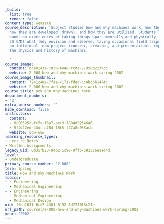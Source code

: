 ```yaml
---
_build:
  list: true
  render: false
content_type: website
course_description: 'Subject studies how and why machines work, how they are conceived,
  how they are developed (drawn), and how they are utilized. Students learn from the
  hands-on experiences of taking things apart mentally and physically, drawing (sketching,
  3D CAD) what they envision and observe, taking occasional field trips, and completing
  an individual term project (concept, creation, and presentation). Emphasis on understanding
  the physics and history of machines.

  '
course_image:
  content: bca02d3a-7d36-b448-fcde-27950d22f93b
  website: 2-000-how-and-why-machines-work-spring-2002
course_image_thumbnail:
  content: 7241c48e-7fae-c171-fded-bc4bc6b1454c
  website: 2-000-how-and-why-machines-work-spring-2002
course_title: How and Why Machines Work
department_numbers:
- '2'
extra_course_numbers: ''
hide_download: false
instructors:
  content:
  - 6c00695c-fc5e-f6a7-aec9-7884d9234646
  - 5f4d22ed-43dc-a784-1565-f27a8d988acb
  website: ocw-www
learning_resource_types:
- Lecture Notes
- Written Assignments
legacy_uid: 0d357b23-94b2-1c98-9ff5-393326eaad4d
level:
- Undergraduate
primary_course_number: '2.000'
term: Spring
title: How and Why Machines Work
topics:
- - Engineering
  - Mechanical Engineering
- - Engineering
  - Mechanical Engineering
  - Mechanical Design
uid: f0ea163f-6ce7-4301-8192-8d727078c21e
url_path: courses/2-000-how-and-why-machines-work-spring-2002
year: '2002'
---
```


